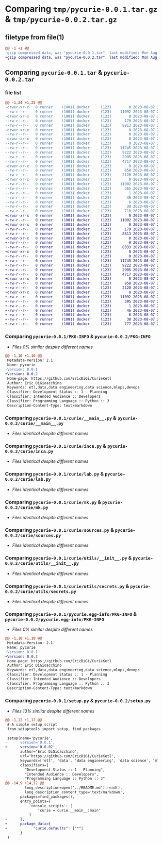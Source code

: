 # Comparing `tmp/pycurie-0.0.1.tar.gz` & `tmp/pycurie-0.0.2.tar.gz`

## filetype from file(1)

```diff
@@ -1 +1 @@
-gzip compressed data, was "pycurie-0.0.1.tar", last modified: Mon Aug  7 20:31:22 2023, max compression
+gzip compressed data, was "pycurie-0.0.2.tar", last modified: Mon Aug  7 20:44:22 2023, max compression
```

## Comparing `pycurie-0.0.1.tar` & `pycurie-0.0.2.tar`

### file list

```diff
@@ -1,24 +1,25 @@
-drwxr-xr-x   0 runner    (1001) docker     (123)        0 2023-08-07 20:31:22.618474 pycurie-0.0.1/
--rw-r--r--   0 runner    (1001) docker     (123)    11092 2023-08-07 20:31:22.618474 pycurie-0.0.1/PKG-INFO
-drwxr-xr-x   0 runner    (1001) docker     (123)        0 2023-08-07 20:31:22.614474 pycurie-0.0.1/curie/
--rw-r--r--   0 runner    (1001) docker     (123)      179 2023-08-07 20:31:12.000000 pycurie-0.0.1/curie/__init__.py
--rw-r--r--   0 runner    (1001) docker     (123)     8813 2023-08-07 20:31:12.000000 pycurie-0.0.1/curie/__main__.py
-drwxr-xr-x   0 runner    (1001) docker     (123)        0 2023-08-07 20:31:22.614474 pycurie-0.0.1/curie/defaults/
--rw-r--r--   0 runner    (1001) docker     (123)        0 2023-08-07 20:31:12.000000 pycurie-0.0.1/curie/defaults/__init__.py
-drwxr-xr-x   0 runner    (1001) docker     (123)        0 2023-08-07 20:31:22.614474 pycurie-0.0.1/curie/defaults/jinja/
--rw-r--r--   0 runner    (1001) docker     (123)        0 2023-08-07 20:31:12.000000 pycurie-0.0.1/curie/defaults/jinja/__init__.py
--rw-r--r--   0 runner    (1001) docker     (123)    11745 2023-08-07 20:31:12.000000 pycurie-0.0.1/curie/inca.py
--rw-r--r--   0 runner    (1001) docker     (123)     9222 2023-08-07 20:31:12.000000 pycurie-0.0.1/curie/lab.py
--rw-r--r--   0 runner    (1001) docker     (123)     2995 2023-08-07 20:31:12.000000 pycurie-0.0.1/curie/mk.py
--rw-r--r--   0 runner    (1001) docker     (123)     4717 2023-08-07 20:31:12.000000 pycurie-0.0.1/curie/sources.py
-drwxr-xr-x   0 runner    (1001) docker     (123)        0 2023-08-07 20:31:22.618474 pycurie-0.0.1/curie/utils/
--rw-r--r--   0 runner    (1001) docker     (123)      858 2023-08-07 20:31:12.000000 pycurie-0.0.1/curie/utils/__init__.py
--rw-r--r--   0 runner    (1001) docker     (123)     2120 2023-08-07 20:31:12.000000 pycurie-0.0.1/curie/utils/secrets.py
-drwxr-xr-x   0 runner    (1001) docker     (123)        0 2023-08-07 20:31:22.618474 pycurie-0.0.1/pycurie.egg-info/
--rw-r--r--   0 runner    (1001) docker     (123)    11092 2023-08-07 20:31:22.000000 pycurie-0.0.1/pycurie.egg-info/PKG-INFO
--rw-r--r--   0 runner    (1001) docker     (123)      365 2023-08-07 20:31:22.000000 pycurie-0.0.1/pycurie.egg-info/SOURCES.txt
--rw-r--r--   0 runner    (1001) docker     (123)        1 2023-08-07 20:31:22.000000 pycurie-0.0.1/pycurie.egg-info/dependency_links.txt
--rw-r--r--   0 runner    (1001) docker     (123)       46 2023-08-07 20:31:22.000000 pycurie-0.0.1/pycurie.egg-info/entry_points.txt
--rw-r--r--   0 runner    (1001) docker     (123)        6 2023-08-07 20:31:22.000000 pycurie-0.0.1/pycurie.egg-info/top_level.txt
--rw-r--r--   0 runner    (1001) docker     (123)       38 2023-08-07 20:31:22.618474 pycurie-0.0.1/setup.cfg
--rw-r--r--   0 runner    (1001) docker     (123)      710 2023-08-07 20:31:12.000000 pycurie-0.0.1/setup.py
+drwxr-xr-x   0 runner    (1001) docker     (123)        0 2023-08-07 20:44:22.164621 pycurie-0.0.2/
+-rw-r--r--   0 runner    (1001) docker     (123)    11092 2023-08-07 20:44:22.164621 pycurie-0.0.2/PKG-INFO
+drwxr-xr-x   0 runner    (1001) docker     (123)        0 2023-08-07 20:44:22.164621 pycurie-0.0.2/curie/
+-rw-r--r--   0 runner    (1001) docker     (123)      179 2023-08-07 20:44:11.000000 pycurie-0.0.2/curie/__init__.py
+-rw-r--r--   0 runner    (1001) docker     (123)     8813 2023-08-07 20:44:11.000000 pycurie-0.0.2/curie/__main__.py
+drwxr-xr-x   0 runner    (1001) docker     (123)        0 2023-08-07 20:44:22.164621 pycurie-0.0.2/curie/defaults/
+-rw-r--r--   0 runner    (1001) docker     (123)        0 2023-08-07 20:44:11.000000 pycurie-0.0.2/curie/defaults/__init__.py
+-rw-r--r--   0 runner    (1001) docker     (123)     8333 2023-08-07 20:44:11.000000 pycurie-0.0.2/curie/defaults/curie_seed.zip
+drwxr-xr-x   0 runner    (1001) docker     (123)        0 2023-08-07 20:44:22.164621 pycurie-0.0.2/curie/defaults/jinja/
+-rw-r--r--   0 runner    (1001) docker     (123)        0 2023-08-07 20:44:11.000000 pycurie-0.0.2/curie/defaults/jinja/__init__.py
+-rw-r--r--   0 runner    (1001) docker     (123)    11745 2023-08-07 20:44:11.000000 pycurie-0.0.2/curie/inca.py
+-rw-r--r--   0 runner    (1001) docker     (123)     9222 2023-08-07 20:44:11.000000 pycurie-0.0.2/curie/lab.py
+-rw-r--r--   0 runner    (1001) docker     (123)     2995 2023-08-07 20:44:11.000000 pycurie-0.0.2/curie/mk.py
+-rw-r--r--   0 runner    (1001) docker     (123)     4717 2023-08-07 20:44:11.000000 pycurie-0.0.2/curie/sources.py
+drwxr-xr-x   0 runner    (1001) docker     (123)        0 2023-08-07 20:44:22.164621 pycurie-0.0.2/curie/utils/
+-rw-r--r--   0 runner    (1001) docker     (123)      858 2023-08-07 20:44:11.000000 pycurie-0.0.2/curie/utils/__init__.py
+-rw-r--r--   0 runner    (1001) docker     (123)     2120 2023-08-07 20:44:11.000000 pycurie-0.0.2/curie/utils/secrets.py
+drwxr-xr-x   0 runner    (1001) docker     (123)        0 2023-08-07 20:44:22.164621 pycurie-0.0.2/pycurie.egg-info/
+-rw-r--r--   0 runner    (1001) docker     (123)    11092 2023-08-07 20:44:22.000000 pycurie-0.0.2/pycurie.egg-info/PKG-INFO
+-rw-r--r--   0 runner    (1001) docker     (123)      395 2023-08-07 20:44:22.000000 pycurie-0.0.2/pycurie.egg-info/SOURCES.txt
+-rw-r--r--   0 runner    (1001) docker     (123)        1 2023-08-07 20:44:22.000000 pycurie-0.0.2/pycurie.egg-info/dependency_links.txt
+-rw-r--r--   0 runner    (1001) docker     (123)       46 2023-08-07 20:44:22.000000 pycurie-0.0.2/pycurie.egg-info/entry_points.txt
+-rw-r--r--   0 runner    (1001) docker     (123)        6 2023-08-07 20:44:22.000000 pycurie-0.0.2/pycurie.egg-info/top_level.txt
+-rw-r--r--   0 runner    (1001) docker     (123)       38 2023-08-07 20:44:22.164621 pycurie-0.0.2/setup.cfg
+-rw-r--r--   0 runner    (1001) docker     (123)      777 2023-08-07 20:44:11.000000 pycurie-0.0.2/setup.py
```

### Comparing `pycurie-0.0.1/PKG-INFO` & `pycurie-0.0.2/PKG-INFO`

 * *Files 0% similar despite different names*

```diff
@@ -1,10 +1,10 @@
 Metadata-Version: 2.1
 Name: pycurie
-Version: 0.0.1
+Version: 0.0.2
 Home-page: https://github.com/EricDiGi/CurieKetl
 Author: Eric DiGioacchino
 Keywords: etl,data,data engineering,data science,mlops,devops
 Classifier: Development Status :: 1 - Planning
 Classifier: Intended Audience :: Developers
 Classifier: Programming Language :: Python :: 3
 Description-Content-Type: text/markdown
```

### Comparing `pycurie-0.0.1/curie/__main__.py` & `pycurie-0.0.2/curie/__main__.py`

 * *Files identical despite different names*

### Comparing `pycurie-0.0.1/curie/inca.py` & `pycurie-0.0.2/curie/inca.py`

 * *Files identical despite different names*

### Comparing `pycurie-0.0.1/curie/lab.py` & `pycurie-0.0.2/curie/lab.py`

 * *Files identical despite different names*

### Comparing `pycurie-0.0.1/curie/mk.py` & `pycurie-0.0.2/curie/mk.py`

 * *Files identical despite different names*

### Comparing `pycurie-0.0.1/curie/sources.py` & `pycurie-0.0.2/curie/sources.py`

 * *Files identical despite different names*

### Comparing `pycurie-0.0.1/curie/utils/__init__.py` & `pycurie-0.0.2/curie/utils/__init__.py`

 * *Files identical despite different names*

### Comparing `pycurie-0.0.1/curie/utils/secrets.py` & `pycurie-0.0.2/curie/utils/secrets.py`

 * *Files identical despite different names*

### Comparing `pycurie-0.0.1/pycurie.egg-info/PKG-INFO` & `pycurie-0.0.2/pycurie.egg-info/PKG-INFO`

 * *Files 0% similar despite different names*

```diff
@@ -1,10 +1,10 @@
 Metadata-Version: 2.1
 Name: pycurie
-Version: 0.0.1
+Version: 0.0.2
 Home-page: https://github.com/EricDiGi/CurieKetl
 Author: Eric DiGioacchino
 Keywords: etl,data,data engineering,data science,mlops,devops
 Classifier: Development Status :: 1 - Planning
 Classifier: Intended Audience :: Developers
 Classifier: Programming Language :: Python :: 3
 Description-Content-Type: text/markdown
```

### Comparing `pycurie-0.0.1/setup.py` & `pycurie-0.0.2/setup.py`

 * *Files 13% similar despite different names*

```diff
@@ -1,12 +1,12 @@
 # A simple setup script
 from setuptools import setup, find_packages
 
 setup(name='pycurie',
-      version='0.0.1',
+      version='0.0.02',
       author='Eric DiGioacchino',
       url='https://github.com/EricDiGi/CurieKetl',
       keywords=['etl', 'data', 'data engineering', 'data science', 'mlops', 'devops'],
       classifiers=[
         "Development Status :: 1 - Planning",
         "Intended Audience :: Developers",
         "Programming Language :: Python :: 3"
@@ -14,9 +14,12 @@
         long_description=open('../README.md').read(),
         long_description_content_type='text/markdown',
       packages=find_packages(),
       entry_points={
           'console_scripts': [
               'curie = curie.__main__:main'
           ]
+      },
+      package_data={
+            "curie.defaults": ["*"]
       }
 )
```

